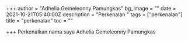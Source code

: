 +++
author = "Adhelia Gemeleonny Pamungkas"
bg_image = ""
date = 2021-10-21T05:40:00Z
description = "Perkenalan "
tags = ["perkenalan"]
title = "perkenalan"
toc = ""

+++
Perkenalkan nama saya Adhelia Gemeleonny Pamungkas